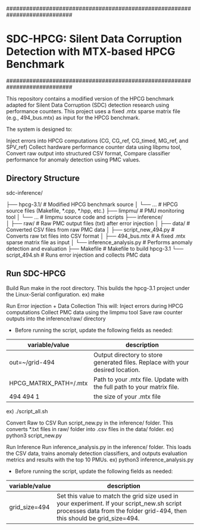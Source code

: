 ############################################################################

# SDC-HPCG: Silent Data Corruption Detection with MTX-based HPCG Benchmark #
############################################################################

This repository contains a modified version of the HPCG benchmark adapted for Silent Data Corruption (SDC) detection research using performance counters. 
This project uses a fixed .mtx sparse matrix file  (e.g., 494_bus.mtx)  as input for the HPCG benchmark.

The system is designed to:

Inject errors into HPCG computations (CG, CG_ref, CG_timed, MG_ref, and SPV_ref)
Collect hardware performance counter data using libpmu tool,
Convert raw output into structured CSV format,
Compare classifier performance for anomaly detection using PMC values.

## Directory Structure ##

sdc-inference/

├── hpcg-3.1/                 # Modified HPCG benchmark source
│   └── ...                   # HPCG source files (Makefile, *.cpp, *.hpp, etc.)
├── limpmu/                   # PMU monitoring tool
│   └── ...                   # limpmu source code and scripts
├── inference/               
│   ├── raw/                  # Raw PMC output files (txt) after error injection
│   ├── data/                 # Converted CSV files from raw PMC data
│   ├── script_new_494.py     # Converts raw txt files into CSV format
│   ├── 494_bus.mtx           # A fixed .mtx sparse matrix file as input
│   └── inference_analysis.py # Performs anomaly detection and evaluation
├── Makefile                  # Makefile to build hpcg-3.1
└── script_494.sh             # Runs error injection and collects PMC data


## Run SDC-HPCG ##
Build Run make in the root directory. This builds the hpcg-3.1 project under the Linux-Serial configuration.
ex) make

Run Error injection + Data Collection This will:
Inject errors during HPCG computations
Collect PMC data using the limpmu tool
Save raw counter outputs into the inference/raw/ directory

* Before running the script, update the following fields as needed:

|    variable/value       |                               description                                      |
|-------------------------|--------------------------------------------------------------------------------|
| out=~/grid-494          | Output directory to store generated files. Replace with your desired location. |
| HPCG_MATRIX_PATH=/.mtx  | Path to your .mtx file. Update with the full path to your matrix file.         |
| 494 494 1               | the size of your .mtx file                                                     |


ex) ./script_all.sh

Convert Raw to CSV Run script_new.py in the inference/ folder. This converts *.txt files in raw/ folder into .csv files in the data/ folder.
ex) python3 script_new.py

Run Inference Run inference_analysis.py in the inference/ folder. This loads the CSV data, trains anomaly detection classifiers, and outputs evaluation metrics and results with the top 10 PMUs.
ex) python3 inference_analysis.py

* Before running the script, update the following fields as needed:

|   variable/value        |                            description                                    |
|-------------------------|---------------------------------------------------------------------------|
| grid_size=494           | Set this value to match the grid size used in your experiment. If your script_new.sh script processes data from the folder grid-494, then this should be grid_size=494.    |
                              
                                                                           


